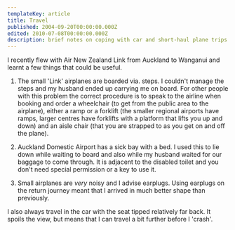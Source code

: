 ```yaml
---
templateKey: article
title: Travel
published: 2004-09-20T00:00:00.000Z
edited: 2010-07-08T00:00:00.000Z
description: brief notes on coping with car and short-haul plane trips
---
```

I recently flew with Air New Zealand Link from Auckland to Wanganui and learnt a few things that could be useful.
1. The small 'Link' airplanes are boarded via. steps. I couldn't manage the steps and my husband ended up carrying me on board. For other people with this problem the correct procedure is to speak to the airline when booking and order a wheelchair (to get from the public area to the airplane), either a ramp or a forklift (the smaller regional airports have ramps, larger centres have forklifts with a platform that lifts you up and down) and an aisle chair (that you are strapped to as you get on and off the plane).

2. Auckland Domestic Airport has a sick bay with a bed. I used this to lie down while waiting to board and also while my husband waited for our baggage to come through. It is adjacent to the disabled toilet and you don't need special permission or a key to use it.

3. Small airplanes are *very* noisy and I advise earplugs. Using earplugs on the return journey meant that I arrived in much better shape than previously.

I also always travel in the car with the seat tipped relatively far back. It spoils the view, but means that I can travel a bit further before I 'crash'.
